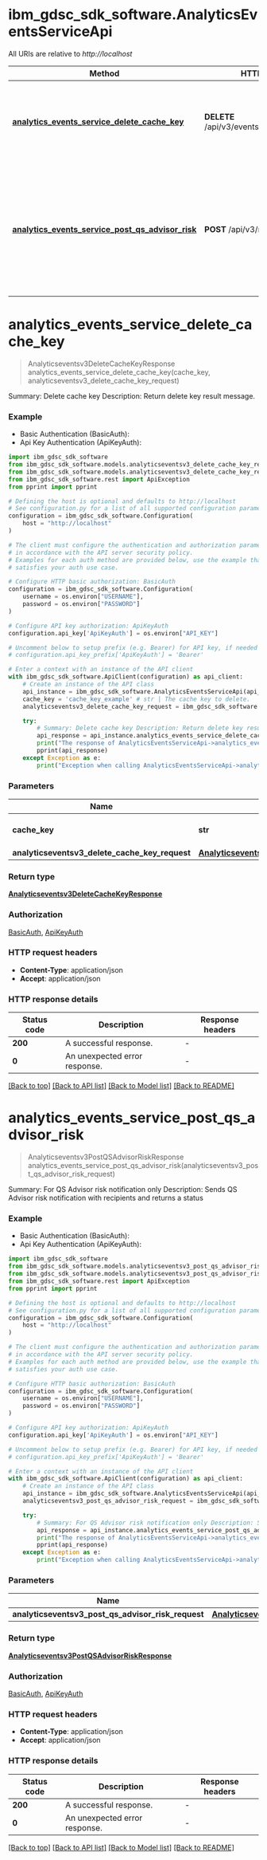 # ibm_gdsc_sdk_software.AnalyticsEventsServiceApi

All URIs are relative to *http://localhost*

Method | HTTP request | Description
------------- | ------------- | -------------
[**analytics_events_service_delete_cache_key**](AnalyticsEventsServiceApi.md#analytics_events_service_delete_cache_key) | **DELETE** /api/v3/eventscache/{cache_key} | Summary: Delete cache key Description: Return delete key result message.
[**analytics_events_service_post_qs_advisor_risk**](AnalyticsEventsServiceApi.md#analytics_events_service_post_qs_advisor_risk) | **POST** /api/v3/risk/qs_advisor | Summary: For QS Advisor risk notification only Description: Sends QS Advisor risk notification with recipients and returns a status


# **analytics_events_service_delete_cache_key**
> Analyticseventsv3DeleteCacheKeyResponse analytics_events_service_delete_cache_key(cache_key, analyticseventsv3_delete_cache_key_request)

Summary: Delete cache key Description: Return delete key result message.

### Example

* Basic Authentication (BasicAuth):
* Api Key Authentication (ApiKeyAuth):

```python
import ibm_gdsc_sdk_software
from ibm_gdsc_sdk_software.models.analyticseventsv3_delete_cache_key_request import Analyticseventsv3DeleteCacheKeyRequest
from ibm_gdsc_sdk_software.models.analyticseventsv3_delete_cache_key_response import Analyticseventsv3DeleteCacheKeyResponse
from ibm_gdsc_sdk_software.rest import ApiException
from pprint import pprint

# Defining the host is optional and defaults to http://localhost
# See configuration.py for a list of all supported configuration parameters.
configuration = ibm_gdsc_sdk_software.Configuration(
    host = "http://localhost"
)

# The client must configure the authentication and authorization parameters
# in accordance with the API server security policy.
# Examples for each auth method are provided below, use the example that
# satisfies your auth use case.

# Configure HTTP basic authorization: BasicAuth
configuration = ibm_gdsc_sdk_software.Configuration(
    username = os.environ["USERNAME"],
    password = os.environ["PASSWORD"]
)

# Configure API key authorization: ApiKeyAuth
configuration.api_key['ApiKeyAuth'] = os.environ["API_KEY"]

# Uncomment below to setup prefix (e.g. Bearer) for API key, if needed
# configuration.api_key_prefix['ApiKeyAuth'] = 'Bearer'

# Enter a context with an instance of the API client
with ibm_gdsc_sdk_software.ApiClient(configuration) as api_client:
    # Create an instance of the API class
    api_instance = ibm_gdsc_sdk_software.AnalyticsEventsServiceApi(api_client)
    cache_key = 'cache_key_example' # str | The cache key to delete.
    analyticseventsv3_delete_cache_key_request = ibm_gdsc_sdk_software.Analyticseventsv3DeleteCacheKeyRequest() # Analyticseventsv3DeleteCacheKeyRequest | 

    try:
        # Summary: Delete cache key Description: Return delete key result message.
        api_response = api_instance.analytics_events_service_delete_cache_key(cache_key, analyticseventsv3_delete_cache_key_request)
        print("The response of AnalyticsEventsServiceApi->analytics_events_service_delete_cache_key:\n")
        pprint(api_response)
    except Exception as e:
        print("Exception when calling AnalyticsEventsServiceApi->analytics_events_service_delete_cache_key: %s\n" % e)
```



### Parameters


Name | Type | Description  | Notes
------------- | ------------- | ------------- | -------------
 **cache_key** | **str**| The cache key to delete. | 
 **analyticseventsv3_delete_cache_key_request** | [**Analyticseventsv3DeleteCacheKeyRequest**](Analyticseventsv3DeleteCacheKeyRequest.md)|  | 

### Return type

[**Analyticseventsv3DeleteCacheKeyResponse**](Analyticseventsv3DeleteCacheKeyResponse.md)

### Authorization

[BasicAuth](../README.md#BasicAuth), [ApiKeyAuth](../README.md#ApiKeyAuth)

### HTTP request headers

 - **Content-Type**: application/json
 - **Accept**: application/json

### HTTP response details

| Status code | Description | Response headers |
|-------------|-------------|------------------|
**200** | A successful response. |  -  |
**0** | An unexpected error response. |  -  |

[[Back to top]](#) [[Back to API list]](../README.md#documentation-for-api-endpoints) [[Back to Model list]](../README.md#documentation-for-models) [[Back to README]](../README.md)

# **analytics_events_service_post_qs_advisor_risk**
> Analyticseventsv3PostQSAdvisorRiskResponse analytics_events_service_post_qs_advisor_risk(analyticseventsv3_post_qs_advisor_risk_request)

Summary: For QS Advisor risk notification only Description: Sends QS Advisor risk notification with recipients and returns a status

### Example

* Basic Authentication (BasicAuth):
* Api Key Authentication (ApiKeyAuth):

```python
import ibm_gdsc_sdk_software
from ibm_gdsc_sdk_software.models.analyticseventsv3_post_qs_advisor_risk_request import Analyticseventsv3PostQSAdvisorRiskRequest
from ibm_gdsc_sdk_software.models.analyticseventsv3_post_qs_advisor_risk_response import Analyticseventsv3PostQSAdvisorRiskResponse
from ibm_gdsc_sdk_software.rest import ApiException
from pprint import pprint

# Defining the host is optional and defaults to http://localhost
# See configuration.py for a list of all supported configuration parameters.
configuration = ibm_gdsc_sdk_software.Configuration(
    host = "http://localhost"
)

# The client must configure the authentication and authorization parameters
# in accordance with the API server security policy.
# Examples for each auth method are provided below, use the example that
# satisfies your auth use case.

# Configure HTTP basic authorization: BasicAuth
configuration = ibm_gdsc_sdk_software.Configuration(
    username = os.environ["USERNAME"],
    password = os.environ["PASSWORD"]
)

# Configure API key authorization: ApiKeyAuth
configuration.api_key['ApiKeyAuth'] = os.environ["API_KEY"]

# Uncomment below to setup prefix (e.g. Bearer) for API key, if needed
# configuration.api_key_prefix['ApiKeyAuth'] = 'Bearer'

# Enter a context with an instance of the API client
with ibm_gdsc_sdk_software.ApiClient(configuration) as api_client:
    # Create an instance of the API class
    api_instance = ibm_gdsc_sdk_software.AnalyticsEventsServiceApi(api_client)
    analyticseventsv3_post_qs_advisor_risk_request = ibm_gdsc_sdk_software.Analyticseventsv3PostQSAdvisorRiskRequest() # Analyticseventsv3PostQSAdvisorRiskRequest | 

    try:
        # Summary: For QS Advisor risk notification only Description: Sends QS Advisor risk notification with recipients and returns a status
        api_response = api_instance.analytics_events_service_post_qs_advisor_risk(analyticseventsv3_post_qs_advisor_risk_request)
        print("The response of AnalyticsEventsServiceApi->analytics_events_service_post_qs_advisor_risk:\n")
        pprint(api_response)
    except Exception as e:
        print("Exception when calling AnalyticsEventsServiceApi->analytics_events_service_post_qs_advisor_risk: %s\n" % e)
```



### Parameters


Name | Type | Description  | Notes
------------- | ------------- | ------------- | -------------
 **analyticseventsv3_post_qs_advisor_risk_request** | [**Analyticseventsv3PostQSAdvisorRiskRequest**](Analyticseventsv3PostQSAdvisorRiskRequest.md)|  | 

### Return type

[**Analyticseventsv3PostQSAdvisorRiskResponse**](Analyticseventsv3PostQSAdvisorRiskResponse.md)

### Authorization

[BasicAuth](../README.md#BasicAuth), [ApiKeyAuth](../README.md#ApiKeyAuth)

### HTTP request headers

 - **Content-Type**: application/json
 - **Accept**: application/json

### HTTP response details

| Status code | Description | Response headers |
|-------------|-------------|------------------|
**200** | A successful response. |  -  |
**0** | An unexpected error response. |  -  |

[[Back to top]](#) [[Back to API list]](../README.md#documentation-for-api-endpoints) [[Back to Model list]](../README.md#documentation-for-models) [[Back to README]](../README.md)

